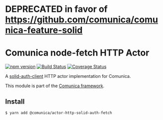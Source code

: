 # DEPRECATED in favor of https://github.com/comunica/comunica-feature-solid

# Comunica node-fetch HTTP Actor

[![npm version](https://badge.fury.io/js/%40comunica%2Factor-http-solid-auth-fetch.svg)](https://www.npmjs.com/package/@comunica/actor-http-solid-auth-fetch)
[![Build Status](https://travis-ci.org/comunica/actor-http-solid-auth-fetch.svg?branch=master)](https://travis-ci.org/comunica/actor-http-solid-auth-fetch)
[![Coverage Status](https://coveralls.io/repos/github/comunica/actor-http-solid-auth-fetch/badge.svg?branch=master)](https://coveralls.io/github/comunica/actor-http-solid-auth-fetch?branch=master)

A [solid-auth-client](https://github.com/solid/solid-auth-client) HTTP actor implementation for Comunica.

This module is part of the [Comunica framework](https://github.com/comunica/comunica).

## Install

```bash
$ yarn add @comunica/actor-http-solid-auth-fetch
```
